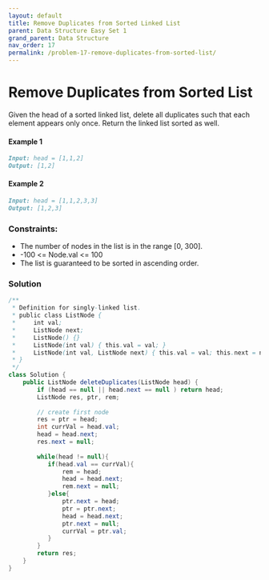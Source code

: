 ```yaml
---
layout: default
title: Remove Duplicates from Sorted Linked List
parent: Data Structure Easy Set 1
grand_parent: Data Structure
nav_order: 17
permalink: /problem-17-remove-duplicates-from-sorted-list/
---
```

# Remove Duplicates from Sorted List
Given the head of a sorted linked list, delete all duplicates such that each element appears only once. Return the linked list sorted as well.
#### Example 1
```markdown
Input: head = [1,1,2]
Output: [1,2]
```
#### Example 2
```markdown
Input: head = [1,1,2,3,3]
Output: [1,2,3]
```

### Constraints:

* The number of nodes in the list is in the range [0, 300].
* -100 <= Node.val <= 100
* The list is guaranteed to be sorted in ascending order.

### Solution
```java
/**
 * Definition for singly-linked list.
 * public class ListNode {
 *     int val;
 *     ListNode next;
 *     ListNode() {}
 *     ListNode(int val) { this.val = val; }
 *     ListNode(int val, ListNode next) { this.val = val; this.next = next; }
 * }
 */
class Solution {
    public ListNode deleteDuplicates(ListNode head) {
        if (head == null || head.next == null ) return head;
        ListNode res, ptr, rem;
        
        // create first node
        res = ptr = head;
        int currVal = head.val;
        head = head.next;
        res.next = null;
        
        while(head != null){
           if(head.val == currVal){
               rem = head;
               head = head.next;
               rem.next = null;
           }else{
               ptr.next = head;
               ptr = ptr.next;
               head = head.next;
               ptr.next = null;
               currVal = ptr.val;
           } 
        }
        return res;
    }
}
```